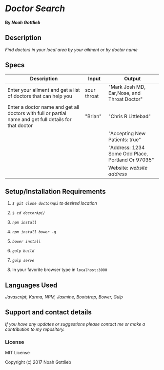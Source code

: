 # _Doctor Search_

#### By _Noah Gottlieb_

## Description

_Find doctors in your local area by your ailment or by doctor name_

## Specs

| Description                        | Input       | Output                                |
|------------------------------------|-------------|---------------------------------------|
| Enter your ailment and get a list of doctors that can help you                        | sour throat         | "Mark Josh MD, Ear,Nose, and Throat Doctor" |
| Enter a doctor name and get all doctors with full or partial name and get full details for that doctor| "Brian" |"Chris R Littlebad"|  
| | |"Accepting New Patients: true"|
| | |"Address: 1234 Some Odd Place, Portland Or 97035"|
| | |Website: _website address_|      


## Setup/Installation Requirements

1. _`$ git clone doctorApi` to desired location_

2. _`$ cd doctorApi/`_

3. _`npm install`_

4. _`npm install bower -g`_

5. _`bower install`_

6. _`gulp build`_

7. _`gulp serve`_

8. In your favorite browser type in `localhost:3000`

## Languages Used
_Javascript, Karma, NPM, Jasmine, Bootstrap, Bower, Gulp_
## Support and contact details

_If you have any updates or suggestions please contact me or make a contribution to my repository._

### License

MIT License

Copyright (c) 2017 Noah Gottlieb
